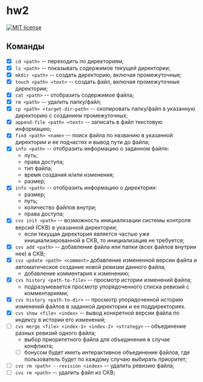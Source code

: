 # hw2

[![MIT license](https://img.shields.io/badge/license-MIT-blue.svg)](https://github.com//fp-homework/blob/master/hw2/LICENSE)

## Команды
- [x] `cd <path>` -- переходить по директориям;
- [x] `ls <path>` -- показывать содержимое текущей директории;
- [x] `mkdir <path>` -- создать директорию, включая промежуточные;
- [x] `touch <path> <text>` -- создать файл, включая промежуточные директории;
- [x] `cat <path>` -- отобразить содержимое файла;
- [x] `rm <path>` -- удалить папку/файл;
- [x] `cp <path> <target-dir-path>` -- скопировать папку/файл в указанную директорию с созданием промежуточных;
- [x] `append-file <path> <text>` -- записать в файл текстовую информацию;
- [x] `find <path> <name>` -- поиск файла по названию в указанной директории и ее подчастях и вывод пути до файла;
- [x] `info <path>` -- отобразить информацию о заданном файле:
    * путь;
    * права доступа;
    * тип файла;
    * время создания и/или изменения;
    * размер;
- [x] `info <path>` -- отобразить информацию о директории:
    * размер;
    * путь;
    * количество файлов внутри;
    * права доступа;
- [x] `cvs init <path>` -- возможность инициализации системы контроля версий (СКВ) в указанной директории;
    * если текущая директория является частью уже инициализированной в СКВ, то инициализация не требуется;
- [x] `cvs add <path>` -- добавление файла или папки (всех файлов внутрии нее) в СКВ;
- [x] `cvs update <path> <comment>` добавление измененной версии файла и автоматическое создание новой ревизии данного файла;
    * добавление комментария к изменению;
- [x] `cvs history <path-to-file>` -- просмотр истории изменений файла;
    * подразумевается просмотр упорядоченного списка ревизий с комментариями;
- [x] `cvs history <path-to-dir>` -- просмотр упорядоченной историю изменений файлов в заданной директории и ее поддиректориях.
- [x] `cvs show <file> <index>` -- вывод конкретной версии файла по индексу в истории его изменений;
- [ ] `cvs merge <file> <index-1> <index-2> <strategy>` -- объединение разных ревизий одного файла;
    * выбор приоритетного файла для объединения в случае конфликта;
    - [ ] бонусом будет иметь интерактивное объединение файлов, где пользователь будет по каждому случаю выбирать приоритет;
- [ ] `cvs rm <path> --revision <index>` -- удалить ревизию файла;
- [ ] `cvs rm <path>` -- удалить файл из СКВ;
